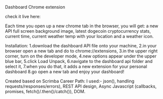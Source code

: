Dashboard Chrome extension

check it live here:


Each time you open up a new chrome tab in the browser, you will get:
a new API full screen background image,
latest dogecoin cryptocurrency stats, current time, current weather temp with your location and a weather icon.

Installation:
1.download the dashboard API file onto your machine,
2.in your browser open a new tab and do to chrome://extensions,
3.in the upper right corner, turn on the developer mode,
4.new options appear under the upper blue bar,
5.click Load Unpack,
6.navigate to the dashboard api folder and select it,
7.when you do that, it adds a new extension for your personal dashboard
8.go open a new tab and enjoy your dashboard!

Created based on Scrimba Career Path:
I used:-
json(),
handling requests/responses/errors),
REST API design,
Async Javascript (callbacks, promises, fetch()/.then()/catch()),
DOM.
